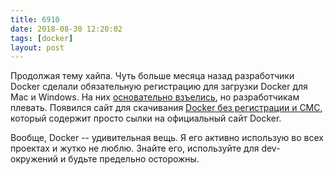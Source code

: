 ```yaml
---
title: 6910
date: 2018-08-30 12:20:02
tags: [docker]
layout: post
---
```


Продолжая тему хайпа. Чуть больше месяца назад разработчики Docker сделали обязательную регистрацию для загрузки Docker для Mac и Windows. На них [основательно взъелись](https://github.com/docker/docker.github.io/issues/6910), но разработчикам плевать. Появился сайт для скачивания [Docker без регистрации и СМС](http://downloaddocker.com/), который содержит просто сылки на официальный сайт Docker.

Вообще, Docker -- удивительная вещь. Я его активно использую во всех проектах и жутко не люблю. Знайте его, используйте для dev-окружений и будьте предельно осторожны.
